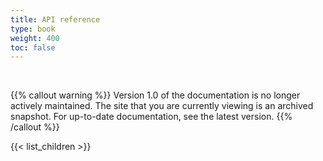 ```yaml
---
title: API reference
type: book
weight: 400
toc: false
---
```


<br>

{{% callout warning %}}
Version 1.0 of the documentation is no longer actively maintained. The site that you are currently viewing is an archived snapshot. For up-to-date documentation, see the latest version.
{{% /callout %}}

{{< list_children >}}